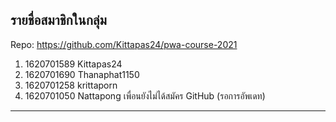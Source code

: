 ## รายชื่อสมาชิกในกลุ่ม

Repo: <https://github.com/Kittapas24/pwa-course-2021>

1. 1620701589 Kittapas24
2. 1620701690 Thanaphat1150
3. 1620701258 krittaporn
4. 1620701050 Nattapong เพื่อนยังไม่ได้สมัคร GitHub (รอการอัพเดท)

----------------------------
